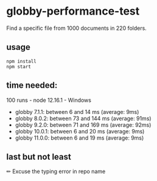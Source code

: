 # globby-performance-test

Find a specific file from 1000 documents in 220 folders.

## usage

```
npm install
npm start
```

## time needed:

100 runs - node 12.16.1 - Windows

* globby 7.1.1: between 6 and 14 ms (average: 9ms)
* globby 8.0.2: between 73 and 144 ms (average: 91ms)
* globby 9.2.0: between 71 and 169 ms (average: 92ms)
* globby 10.0.1: between 6 and 20 ms (average: 9ms)
* globby 11.0.0: between 6 and 19 ms (average: 9ms)

## last but not least

✏ Excuse the typing error in repo name